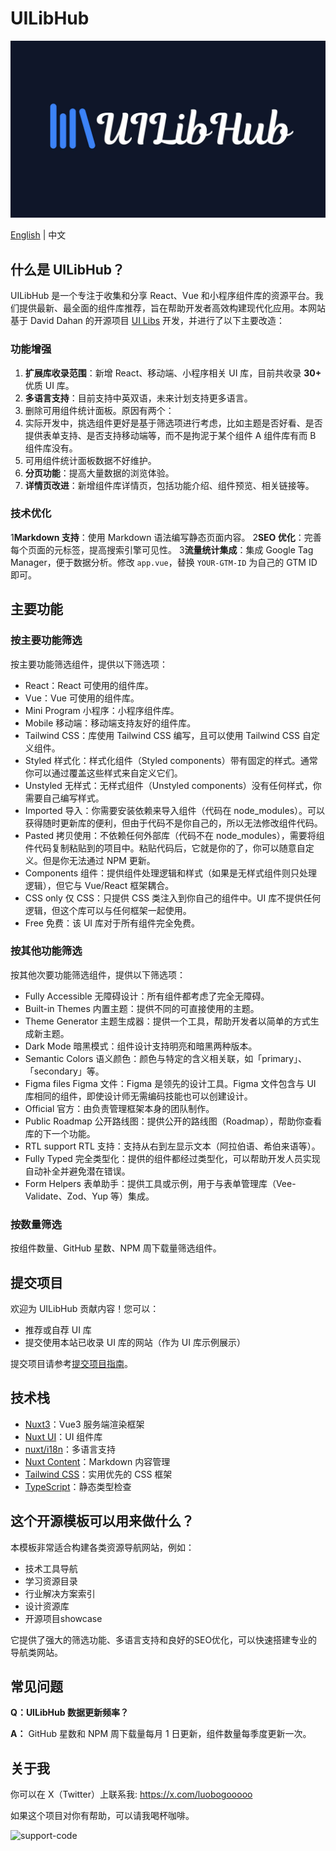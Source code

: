 # UILibHub

![UILibHub](./docs/banner.jpg)

[English](./README.md) | 中文

## 什么是 UILibHub？
UILibHub 是一个专注于收集和分享 React、Vue 和小程序组件库的资源平台。我们提供最新、最全面的组件库推荐，旨在帮助开发者高效构建现代化应用。本网站基于 David Dahan 的开源项目 [UI Libs](https://github.com/ddahan/ui-libs) 开发，并进行了以下主要改造：

### 功能增强
1. **扩展库收录范围**：新增 React、移动端、小程序相关 UI 库，目前共收录 **30+** 优质 UI 库。
2. **多语言支持**：目前支持中英双语，未来计划支持更多语言。
3. 删除可用组件统计面板。原因有两个： 
  1. 实际开发中，挑选组件更好是基于筛选项进行考虑，比如主题是否好看、是否提供表单支持、是否支持移动端等，而不是拘泥于某个组件 A 组件库有而 B 组件库没有。
  2. 可用组件统计面板数据不好维护。
4. **分页功能**：提高大量数据的浏览体验。
5. **详情页改进**：新增组件库详情页，包括功能介绍、组件预览、相关链接等。

### 技术优化
1**Markdown 支持**：使用 Markdown 语法编写静态页面内容。
2**SEO 优化**：完善每个页面的元标签，提高搜索引擎可见性。
3**流量统计集成**：集成 Google Tag Manager，便于数据分析。修改 `app.vue`，替换 `YOUR-GTM-ID` 为自己的 GTM ID 即可。

## 主要功能

### 按主要功能筛选
按主要功能筛选组件，提供以下筛选项：
- React：React 可使用的组件库。
- Vue：Vue 可使用的组件库。
- Mini Program 小程序：小程序组件库。
- Mobile 移动端：移动端支持友好的组件库。
- Tailwind CSS：库使用 Tailwind CSS 编写，且可以使用 Tailwind CSS 自定义组件。
- Styled 样式化：样式化组件（Styled components）带有固定的样式。通常你可以通过覆盖这些样式来自定义它们。
- Unstyled 无样式：无样式组件（Unstyled components）没有任何样式，你需要自己编写样式。
- Imported 导入：你需要安装依赖来导入组件（代码在 node_modules）。可以获得随时更新库的便利，但由于代码不是你自己的，所以无法修改组件代码。
- Pasted 拷贝使用：不依赖任何外部库（代码不在 node_modules），需要将组件代码复制粘贴到的项目中。粘贴代码后，它就是你的了，你可以随意自定义。但是你无法通过 NPM 更新。
- Components 组件：提供组件处理逻辑和样式（如果是无样式组件则只处理逻辑），但它与 Vue/React 框架耦合。
- CSS only 仅 CSS：只提供 CSS 类注入到你自己的组件中。UI 库不提供任何逻辑，但这个库可以与任何框架一起使用。
- Free 免费：该 UI 库对于所有组件完全免费。

### 按其他功能筛选
按其他次要功能筛选组件，提供以下筛选项：
- Fully Accessible 无障碍设计：所有组件都考虑了完全无障碍。
- Built-in Themes 内置主题：提供不同的可直接使用的主题。
- Theme Generator 主题生成器：提供一个工具，帮助开发者以简单的方式生成新主题。
- Dark Mode 暗黑模式：组件设计支持明亮和暗黑两种版本。
- Semantic Colors 语义颜色：颜色与特定的含义相关联，如「primary」、「secondary」等。
- Figma files Figma 文件：Figma 是领先的设计工具。Figma 文件包含与 UI 库相同的组件，即使设计师无需编码技能也可以创建设计。
- Official 官方：由负责管理框架本身的团队制作。
- Public Roadmap 公开路线图：提供公开的路线图（Roadmap），帮助你查看库的下一个功能。
- RTL support RTL 支持：支持从右到左显示文本（阿拉伯语、希伯来语等）。
- Fully Typed 完全类型化：提供的组件都经过类型化，可以帮助开发人员实现自动补全并避免潜在错误。
- Form Helpers 表单助手：提供工具或示例，用于与表单管理库（Vee-Validate、Zod、Yup 等）集成。

### 按数量筛选
按组件数量、GitHub 星数、NPM 周下载量筛选组件。

## 提交项目
欢迎为 UILibHub 贡献内容！您可以：
- 推荐或自荐 UI 库
- 提交使用本站已收录 UI 库的网站（作为 UI 库示例展示）

提交项目请参考[提交项目指南](https://github.com/aidevtoolkit/uilibhub/blob/main/docs/submission-guide-zh.md)。

## 技术栈
- [Nuxt3](https://nuxt.com/)：Vue3 服务端渲染框架
- [Nuxt UI](https://ui.nuxt.com/)：UI 组件库
- [nuxt/i18n](https://i18n.nuxtjs.org/)：多语言支持
- [Nuxt Content](https://content.nuxt.com/)：Markdown 内容管理
- [Tailwind CSS](https://tailwindcss.com/)：实用优先的 CSS 框架
- [TypeScript](https://www.typescriptlang.org/)：静态类型检查

## 这个开源模板可以用来做什么？
本模板非常适合构建各类资源导航网站，例如：
- 技术工具导航
- 学习资源目录
- 行业解决方案索引
- 设计资源库
- 开源项目showcase

它提供了强大的筛选功能、多语言支持和良好的SEO优化，可以快速搭建专业的导航类网站。

## 常见问题

**Q：UILibHub 数据更新频率？**

**A：** GitHub 星数和 NPM 周下载量每月 1 日更新，组件数量每季度更新一次。

## 关于我
你可以在 X（Twitter）上联系我: https://x.com/luobogooooo

如果这个项目对你有帮助，可以请我喝杯咖啡。

![support-code](https://github.com/aidevtoolkit/uilibhub/assets/22536029/0394b9dd-8ced-4dca-b9cf-914a1b81a175)